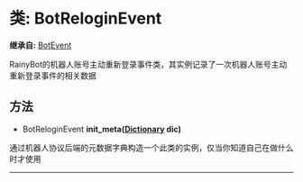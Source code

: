 # 类: BotReloginEvent  
  
**继承自:** [BotEvent](BotEvent.md)  
  
RainyBot的机器人账号主动重新登录事件类，其实例记录了一次机器人账号主动重新登录事件的相关数据  
  
## 方法 
  
- BotReloginEvent **init_meta([Dictionary](https://docs.godotengine.org/en/latest/classes/class_dictionary.html) dic)**  
  
通过机器人协议后端的元数据字典构造一个此类的实例，仅当你知道自己在做什么时才使用  
  
---  
  

